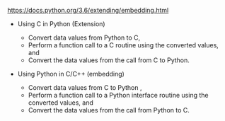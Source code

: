 https://docs.python.org/3.6/extending/embedding.html
- Using C in Python (Extension)
  - Convert data values from Python to C,
  - Perform a function call to a C routine using the converted values, and
  - Convert the data values from the call from C to Python.

- Using Python in C/C++ (embedding) 
  - Convert data values from C to Python ,
  - Perform a function call to a Python interface routine using the converted values, and
  - Convert the data values from the call from Python to C.



